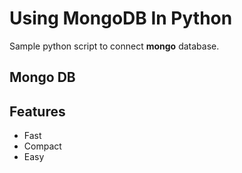 # Using MongoDB In Python
Sample python script to connect **mongo** database.

## Mongo DB

## Features 
  - Fast
  - Compact
  - Easy
